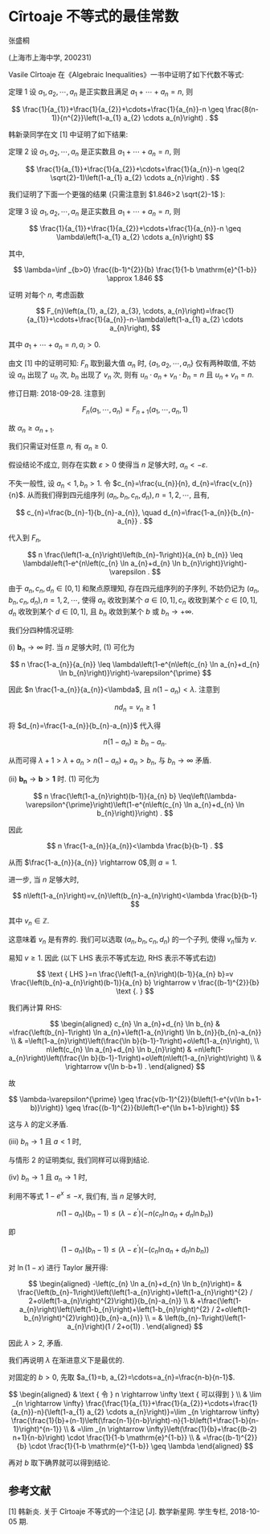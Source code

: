 # Cîrtoaje 不等式的最佳常数 

张盛桐

(上海市上海中学, 200231)

Vasile Cîrtoaje 在《Algebraic Inequalities》一书中证明了如下代数不等式:

定理 1 设 $a_{1}, a_{2}, \cdots, a_{n}$ 是正实数且满足 $a_{1}+\cdots+a_{n}=n$, 则

$$
\frac{1}{a_{1}}+\frac{1}{a_{2}}+\cdots+\frac{1}{a_{n}}-n \geq \frac{8(n-1)}{n^{2}}\left(1-a_{1} a_{2} \cdots a_{n}\right) .
$$

韩新录同学在文 [1] 中证明了如下结果:

定理 2 设 $a_{1}, a_{2}, \cdots, a_{n}$ 是正实数且 $a_{1}+\cdots+a_{n}=n$, 则

$$
\frac{1}{a_{1}}+\frac{1}{a_{2}}+\cdots+\frac{1}{a_{n}}-n \geq(2 \sqrt{2}-1)\left(1-a_{1} a_{2} \cdots a_{n}\right) .
$$

我们证明了下面一个更强的结果 (只需注意到 $1.846>2 \sqrt{2}-1$ ):

定理 3 设 $a_{1}, a_{2}, \cdots, a_{n}$ 是正实数且 $a_{1}+\cdots+a_{n}=n$, 则

$$
\frac{1}{a_{1}}+\frac{1}{a_{2}}+\cdots+\frac{1}{a_{n}}-n \geq \lambda\left(1-a_{1} a_{2} \cdots a_{n}\right)
$$

其中,

$$
\lambda=\inf _{b>0} \frac{(b-1)^{2}}{b} \frac{1}{1-b \mathrm{e}^{1-b}} \approx 1.846
$$

证明 对每个 $n$, 考虑函数

$$
F_{n}\left(a_{1}, a_{2}, a_{3}, \cdots, a_{n}\right)=\frac{1}{a_{1}}+\cdots+\frac{1}{a_{n}}-n-\lambda\left(1-a_{1} a_{2} \cdots a_{n}\right),
$$

其中 $a_{1}+\cdots+a_{n}=n, a_{i}>0$.

由文 [1] 中的证明可知: $F_{n}$ 取到最大值 $\alpha_{n}$ 时, $\left\{a_{1}, a_{2}, \cdots, a_{n}\right\}$ 仅有两种取值, 不妨设 $a_{n}$ 出现了 $u_{n}$ 次, $b_{n}$ 出现了 $v_{n}$ 次, 则有 $u_{n} \cdot a_{n}+v_{n} \cdot b_{n}=n$ 且 $u_{n}+v_{n}=n$.

修订日期: 2018-09-28.
注意到

$$
F_{n}\left(a_{1}, \cdots, a_{n}\right)=F_{n+1}\left(a_{1}, \cdots, a_{n}, 1\right)
$$

故 $\alpha_{n} \geq \alpha_{n+1}$.

我们只需证对任意 $n$, 有 $\alpha_{n} \geq 0$.

假设结论不成立, 则存在实数 $\varepsilon>0$ 使得当 $n$ 足够大时, $\alpha_{n}<-\varepsilon$.

不失一般性, 设 $a_{n}<1, b_{n}>1$. 令 $c_{n}=\frac{u_{n}}{n}, d_{n}=\frac{v_{n}}{n}$. 从而我们得到四元组序列 $\left(a_{n}, b_{n}, c_{n}, d_{n}\right), n=1,2, \cdots$, 且有,

$$
c_{n}=\frac{b_{n}-1}{b_{n}-a_{n}}, \quad d_{n}=\frac{1-a_{n}}{b_{n}-a_{n}} .
$$

代入到 $F_{n}$,

$$
n \frac{\left(1-a_{n}\right)\left(b_{n}-1\right)}{a_{n} b_{n}} \leq \lambda\left(1-e^{n\left(c_{n} \ln a_{n}+d_{n} \ln b_{n}\right)}\right)-\varepsilon .
$$

由于 $a_{n}, c_{n}, d_{n} \in[0,1]$ 和聚点原理知, 存在四元组序列的子序列, 不妨仍记为 $\left(a_{n}, b_{n}, c_{n}, d_{n}\right), n=1,2, \cdots$, 使得 $a_{n}$ 收玫到某个 $a \in[0,1], c_{n}$ 收玫到某个 $c \in[0,1], d_{n}$ 收玫到某个 $d \in[0,1]$, 且 $b_{n}$ 收敛到某个 $b$ 或 $b_{n} \rightarrow+\infty$.

我们分四种情况证明:

(i) $\boldsymbol{b}_{n} \rightarrow \infty$ 时. 当 $n$ 足够大时, (1) 可化为

$$
n \frac{1-a_{n}}{a_{n}} \leq \lambda\left(1-e^{n\left(c_{n} \ln a_{n}+d_{n} \ln b_{n}\right)}\right)-\varepsilon^{\prime}
$$

因此 $n \frac{1-a_{n}}{a_{n}}<\lambda$, 且 $n\left(1-a_{n}\right)<\lambda$. 注意到

$$
n d_{n}=v_{n} \geq 1
$$

将 $d_{n}=\frac{1-a_{n}}{b_{n}-a_{n}}$ 代入得

$$
n\left(1-a_{n}\right) \geq b_{n}-a_{n} .
$$

从而可得 $\lambda+1>\lambda+a_{n}>n\left(1-a_{n}\right)+a_{n}>b_{n}$, 与 $b_{n} \rightarrow \infty$ 矛盾.

(ii) $\boldsymbol{b}_{\boldsymbol{n}} \rightarrow \boldsymbol{b}>\boldsymbol{1}$ 时. (1) 可化为

$$
n \frac{\left(1-a_{n}\right)(b-1)}{a_{n} b} \leq\left(\lambda-\varepsilon^{\prime}\right)\left(1-e^{n\left(c_{n} \ln a_{n}+d_{n} \ln b_{n}\right)}\right) .
$$

因此

$$
n \frac{1-a_{n}}{a_{n}}<\lambda \frac{b}{b-1} .
$$

从而 $\frac{1-a_{n}}{a_{n}} \rightarrow 0$,则 $a=1$.

进一步, 当 $n$ 足够大时,

$$
n\left(1-a_{n}\right)=v_{n}\left(b_{n}-a_{n}\right)<\lambda \frac{b}{b-1}
$$

其中 $v_{n} \in \mathbb{Z}$.

这意味着 $v_{n}$ 是有界的. 我们可以选取 $\left(a_{n}, b_{n}, c_{n}, d_{n}\right)$ 的一个子列, 使得 $v_{n}$恒为 $v$.

易知 $v \geq 1$. 因此 (以下 LHS 表示不等式左边, RHS 表示不等式右边)

$$
\text { LHS }=n \frac{\left(1-a_{n}\right)(b-1)}{a_{n} b}=v \frac{\left(b_{n}-a_{n}\right)(b-1)}{a_{n} b} \rightarrow v \frac{(b-1)^{2}}{b} \text {. }
$$

我们再计算 RHS:

$$
\begin{aligned}
c_{n} \ln a_{n}+d_{n} \ln b_{n} & =\frac{\left(b_{n}-1\right) \ln a_{n}+\left(1-a_{n}\right) \ln b_{n}}{b_{n}-a_{n}} \\
& =\left(1-a_{n}\right)\left(\frac{\ln b}{b-1}-1\right)+o\left(1-a_{n}\right), \\
n\left(c_{n} \ln a_{n}+d_{n} \ln b_{n}\right) & =n\left(1-a_{n}\right)\left(\frac{\ln b}{b-1}-1\right)+o\left(n\left(1-a_{n}\right)\right) \\
& \rightarrow v(\ln b-b+1) .
\end{aligned}
$$

故

$$
\lambda-\varepsilon^{\prime} \geq \frac{v(b-1)^{2}}{b\left(1-e^{v(\ln b+1-b)}\right)} \geq \frac{(b-1)^{2}}{b\left(1-e^{\ln b+1-b}\right)}
$$

这与 $\lambda$ 的定义矛盾.

(iii) $b_{n} \rightarrow 1$ 且 $a<1$ 时,

与情形 2 的证明类似, 我们同样可以得到结论.

(iv) $b_{n} \rightarrow 1$ 且 $a_{n} \rightarrow 1$ 时,

利用不等式 $1-e^{x} \leq-x$, 我们有, 当 $n$ 足够大时,

$$
n\left(1-a_{n}\right)\left(b_{n}-1\right) \leq\left(\lambda-\varepsilon^{\prime}\right)\left(-n\left(c_{n} \ln a_{n}+d_{n} \ln b_{n}\right)\right)
$$

即

$$
\left(1-a_{n}\right)\left(b_{n}-1\right) \leq\left(\lambda-\varepsilon^{\prime}\right)\left(-\left(c_{n} \ln a_{n}+d_{n} \ln b_{n}\right)\right)
$$

对 $\ln (1-x)$ 进行 Taylor 展开得:

$$
\begin{aligned}
-\left(c_{n} \ln a_{n}+d_{n} \ln b_{n}\right)= & \frac{\left(b_{n}-1\right)\left(\left(1-a_{n}\right)+\left(1-a_{n}\right)^{2} / 2+o\left(1-a_{n}\right)^{2}\right)}{b_{n}-a_{n}} \\
& +\frac{\left(1-a_{n}\right)\left(\left(1-b_{n}\right)+\left(1-b_{n}\right)^{2} / 2+o\left(1-b_{n}\right)^{2}\right)}{b_{n}-a_{n}} \\
= & \left(b_{n}-1\right)\left(1-a_{n}\right)(1 / 2+o(1)) .
\end{aligned}
$$

因此 $\lambda>2$, 矛盾.

我们再说明 $\lambda$ 在渐进意义下是最优的.

对固定的 $b>0$, 先取 $a_{1}=b, a_{2}=\cdots=a_{n}=\frac{n-b}{n-1}$.

$$
\begin{aligned}
& \text { 令 } n \rightarrow \infty \text { 可以得到 } \\
& \lim _{n \rightarrow \infty} \frac{\frac{1}{a_{1}}+\frac{1}{a_{2}}+\cdots+\frac{1}{a_{n}}-n}{\left(1-a_{1} a_{2} \cdots a_{n}\right)}=\lim _{n \rightarrow \infty} \frac{\frac{1}{b}+(n-1)\left(\frac{n-1}{n-b}\right)-n}{1-b\left(1+\frac{1-b}{n-1}\right)^{n-1}} \\
& =\lim _{n \rightarrow \infty}\left(\frac{1}{b}+\frac{(b-2) n+1}{n-b}\right) \cdot \frac{1}{1-b \mathrm{e}^{1-b}} \\
& =\frac{(b-1)^{2}}{b} \cdot \frac{1}{1-b \mathrm{e}^{1-b}} \geq \lambda
\end{aligned}
$$

再对 $b$ 取下确界就可以得到结论.

## 参考文献

[1] 韩新炎. 关于 Cîrtoaje 不等式的一个注记 $[\mathrm{J}]$. 数学新星网. 学生专栏, 2018-10-05 期.

